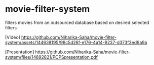 # movie-filter-system
filters movies from an outsourced database based on desired selected filters

[Video]
https://github.com/Niharika-Saha/movie-filter-system/assets/144638195/98c5d26f-e176-4a14-9237-d373f3ed9a9a

[Presentation]
https://github.com/Niharika-Saha/movie-filter-system/files/14892821/PCPSpresentation.pdf

